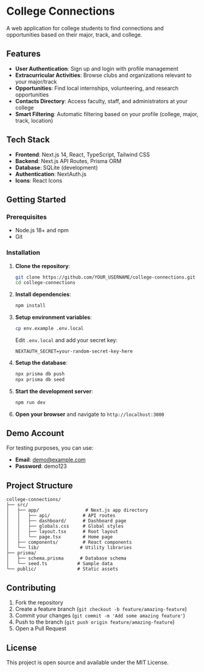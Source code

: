 # College Connections

A web application for college students to find connections and opportunities based on their major, track, and college.

## Features

- **User Authentication**: Sign up and login with profile management
- **Extracurricular Activities**: Browse clubs and organizations relevant to your major/track
- **Opportunities**: Find local internships, volunteering, and research opportunities
- **Contacts Directory**: Access faculty, staff, and administrators at your college
- **Smart Filtering**: Automatic filtering based on your profile (college, major, track, location)

## Tech Stack

- **Frontend**: Next.js 14, React, TypeScript, Tailwind CSS
- **Backend**: Next.js API Routes, Prisma ORM
- **Database**: SQLite (development)
- **Authentication**: NextAuth.js
- **Icons**: React Icons

## Getting Started

### Prerequisites

- Node.js 18+ and npm
- Git

### Installation

1. **Clone the repository**:
   ```bash
   git clone https://github.com/YOUR_USERNAME/college-connections.git
   cd college-connections
   ```

2. **Install dependencies**:
   ```bash
   npm install
   ```

3. **Setup environment variables**:
   ```bash
   cp env.example .env.local
   ```
   
   Edit `.env.local` and add your secret key:
   ```
   NEXTAUTH_SECRET=your-random-secret-key-here
   ```

4. **Setup the database**:
   ```bash
   npx prisma db push
   npx prisma db seed
   ```

5. **Start the development server**:
   ```bash
   npm run dev
   ```

6. **Open your browser** and navigate to `http://localhost:3000`

## Demo Account

For testing purposes, you can use:
- **Email**: demo@example.com
- **Password**: demo123

## Project Structure

```
college-connections/
├── src/
│   ├── app/                 # Next.js app directory
│   │   ├── api/            # API routes
│   │   ├── dashboard/      # Dashboard page
│   │   ├── globals.css     # Global styles
│   │   ├── layout.tsx      # Root layout
│   │   └── page.tsx        # Home page
│   ├── components/         # React components
│   └── lib/               # Utility libraries
├── prisma/
│   ├── schema.prisma      # Database schema
│   └── seed.ts           # Sample data
└── public/               # Static assets
```

## Contributing

1. Fork the repository
2. Create a feature branch (`git checkout -b feature/amazing-feature`)
3. Commit your changes (`git commit -m 'Add some amazing feature'`)
4. Push to the branch (`git push origin feature/amazing-feature`)
5. Open a Pull Request

## License

This project is open source and available under the MIT License.